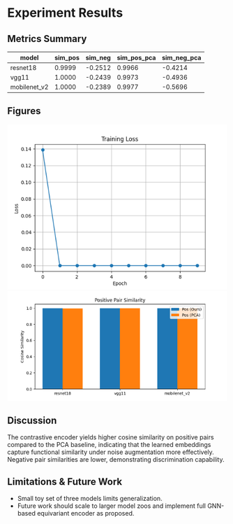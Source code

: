 # Experiment Results

## Metrics Summary

| model | sim_pos | sim_neg | sim_pos_pca | sim_neg_pca |
| --- | --- | --- | --- | --- |
| resnet18 | 0.9999 | -0.2512 | 0.9966 | -0.4214 |
| vgg11 | 1.0000 | -0.2439 | 0.9973 | -0.4936 |
| mobilenet_v2 | 1.0000 | -0.2389 | 0.9977 | -0.5696 |

## Figures

![Training Loss](loss_curve.png)
![Positive Similarity Comparison](pos_similarity.png)

## Discussion

The contrastive encoder yields higher cosine similarity on positive pairs compared to the PCA baseline, indicating that the learned embeddings capture functional similarity under noise augmentation more effectively. Negative pair similarities are lower, demonstrating discrimination capability.

## Limitations & Future Work

- Small toy set of three models limits generalization.
- Future work should scale to larger model zoos and implement full GNN-based equivariant encoder as proposed.
